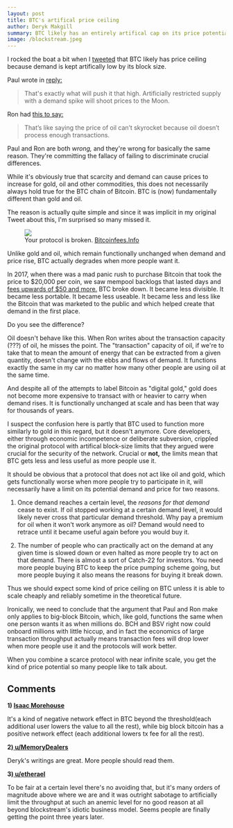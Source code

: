 ```yaml
---
layout: post
title: BTC's artifical price ceiling
author: Deryk Makgill
summary: BTC likely has an entirely artifical cap on its price potential. Thanks Core!
image: /blockstream.jpeg
---
```


I rocked the boat a bit when I [tweeted](https://twitter.com/derykmakgill/status/1217636530342318083) that BTC likely has price ceiling because demand is kept artifically low by its block size.

Paul wrote in [reply:](https://twitter.com/thenotfakepaul/status/1217645331564855297)

> That's exactly what will push it that high. Artificially restricted supply with a demand spike will shoot prices to the Moon.

Ron had [this to say:](https://twitter.com/rweisbein/status/1217818382315159553) 

> That’s like saying the price of oil can’t skyrocket because oil doesn’t process enough transactions. 

Paul and Ron are both *wrong,* and they're wrong for basically the same reason. They're committing the fallacy of failing to discriminate crucial differences.

While it's obviously true that scarcity and demand can cause prices to increase for gold, oil and other commodities, this does not necessarily always hold true for the BTC chain of Bitcoin. BTC is (now) fundamentally different than gold and oil.

The reason is actually quite simple and since it was implicit in my original Tweet about this, I'm surprised so many missed it. 

<figure class="side" data-url="https://i.insider.com/5a4587124aa6b526008b757e?width=2500&format=jpeg&auto=webp">
  <a href="https://i.insider.com/5a4587124aa6b526008b757e?width=2500&format=jpeg&auto=webp" target="_blank">
    <img src="https://i.insider.com/5a4587124aa6b526008b757e?width=2500&format=jpeg&auto=webp" loading="lazy">
  </a>
  <figcaption>
   Your protocol is broken.
    
  <span class="image-credit">
        <a href="https://i.insider.com/5a4587124aa6b526008b757e?width=2500&format=jpeg&auto=webpg" target="_blank">Bitcoinfees.Info</a>
      </span>
    
  </figcaption>
</figure>

Unlike gold and oil, which remain functionally unchanged when demand and price rise, BTC actually degrades when more people want it. 

In 2017, when there was a mad panic rush to purchase Bitcoin that took the price to $20,000 per coin, we saw mempool backlogs that lasted days and [fees upwards of $50 and more.](https://www.businessinsider.com/bitcoin-payment-mining-fees-hit-new-high-2017-12) BTC broke down. It became less divisible. It became less portable. It became less useable. It became less and less like the Bitcoin that was marketed to the public and which helped create that demand in the first place.

Do you see the difference?

Oil doesn't behave like this. When Ron writes about the transaction capacity (???) of oil, he misses the point. The "transaction" capacity of oil, if we're to take that to mean the amount of energy that can be extracted from a given quantity, doesn't change with the ebbs and flows of demand. It functions exactly the same in my car no matter how many other people are using oil at the same time.

And despite all of the attempts to label Bitcoin as "digital gold," gold does not become more expensive to transact with or heavier to carry when demand rises. It is functionally unchanged at scale and has been that way for thousands of years.

I suspect the confusion here is partly that BTC used to function more similarly to gold in this regard, but it doesn't anymore. Core developers, either through economic incompetence or deliberate subversion, crippled the original protocol with artifical block-size limits that they argued were crucial for the security of the network. Crucial or **not,** the limits mean that BTC gets less and less useful as more people use it.

It should be obvious that a protocol that does not act like oil and gold, which gets functionally worse when more people try to participate in it, will necessarily have a limit on its potential demand and price for two reasons.

1. Once demand reaches a certain level, the *reasons for that demand* cease to exist. If oil stopped working at a certain demand level, it would likely never cross that particular demand threshold. Why pay a premium for oil when it won't work anymore as oil? Demand would need to retrace until it became useful again before you would buy it.

2. The number of people who can practically act on the demand at any given time is slowed down or even halted as more people try to act on that demand. There is almost a sort of Catch-22 for investors. You need more people buying BTC to keep the price pumping scheme going, but more people buying it also means the reasons for buying it break down.

Thus we should expect some kind of price ceiling on BTC unless it is able to scale cheaply and reliably sometime in the theoretical future. 

Ironically, we need to conclude that the argument that Paul and Ron make only applies to big-block Bitcoin, which, like gold, functions the same when one person wants it as when millions do. BCH and BSV right now could onboard millions with little hiccup, and in fact the economics of large transaction throughput actually means transaction fees will drop lower when more people use it and the protocols will work better.

When you combine a scarce protocol with near infinite scale, you get the kind of price potential so many people like to talk about.

## Comments

<div id="comment"><p><strong>1) <a href="https://twitter.com/isaacmorehouse/status/1218270098177363969">Isaac Morehouse</a></strong> </p>
<p>It's a kind of negative network effect in BTC beyond the threshold(each additional user lowers the value to all the rest), while big block bitcoin has a positive network effect (each additional lowers tx fee for all the rest).</p></div>

<div id="comment"><p><strong>2)<a href="https://www.reddit.com/r/btc/comments/eq681y/the_economics_of_btcs_artificial_price_ceiling/"> u/MemoryDealers</a></strong> </p>
  
<p>Deryk's writings are great. More people should read them.</p></div>

<div id="comment"><p><strong>3)<a href="https://www.reddit.com/r/btc/comments/eq681y/the_economics_of_btcs_artificial_price_ceiling/"> u/etherael</a></strong> </p>
  
<p>To be fair at a certain level there's no avoiding that, but it's many orders of magnitude above where we are and it was outright sabotage to artificially limit the throughput at such an anemic level for no good reason at all beyond blockstream's idiotic business model. Seems people are finally getting the point three years later.</p></div>
